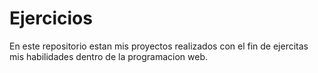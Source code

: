 # Ejercicios
En este repositorio estan mis proyectos realizados con el fin de ejercitas mis habilidades dentro de la programacion web.

